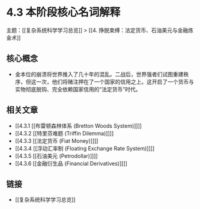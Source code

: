 # 4.3 本阶段核心名词解释

主题：[[复杂系统科学学习总览]] > [[4. 挣脱束缚：法定货币、石油美元与金融炼金术]]

## 核心概念

- 金本位的崩溃将世界推入了几十年的混乱。二战后，世界强者们试图重建秩序，但这一次，他们将赌注押在了一个国家的信用之上。这开启了一个货币与实物彻底脱钩、完全依赖国家信用的“法定货币”时代。

## 相关文章

- [[4.3.1 [[布雷顿森林体系 (Bretton Woods System)]]]]
- [[4.3.2 [[特里芬难题 (Triffin Dilemma)]]]]
- [[4.3.3 [[法定货币 (Fiat Money)]]]]
- [[4.3.4 [[浮动汇率制 (Floating Exchange Rate System)]]]]
- [[4.3.5 [[石油美元 (Petrodollar)]]]]
- [[4.3.6 [[金融衍生品 (Financial Derivatives)]]]]

## 链接

- [[复杂系统科学学习总览]]

